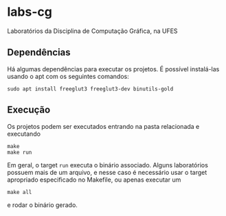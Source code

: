 # labs-cg
Laboratórios da Disciplina de Computação Gráfica, na UFES

## Dependências

Há algumas dependências para executar os projetos. É possível instalá-las usando o apt com os seguintes comandos:

`sudo apt install freeglut3 freeglut3-dev binutils-gold`

## Execução

Os projetos podem ser executados entrando na pasta relacionada e executando

```
make
make run
```

Em geral, o target `run` executa o binário associado. Alguns laboratórios possuem mais de um arquivo, e nesse caso é necessário usar o target apropriado especificado no Makefile, ou apenas executar um

`make all`

e rodar o binário gerado.
